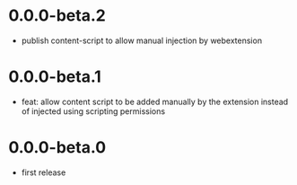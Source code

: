 # 0.0.0-beta.2

-   publish content-script to allow manual injection by webextension

# 0.0.0-beta.1

-   feat: allow content script to be added manually by the extension instead of injected using scripting permissions

# 0.0.0-beta.0

-   first release

